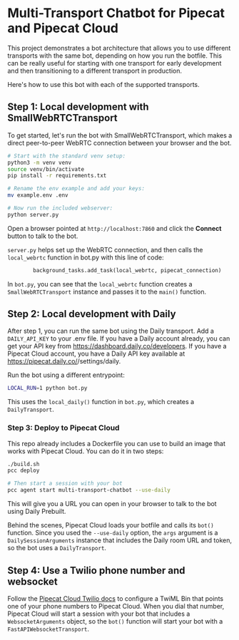 # Multi-Transport Chatbot for Pipecat and Pipecat Cloud

This project demonstrates a bot architecture that allows you to use different transports with the same bot, depending on how you run the botfile. This can be really useful for starting with one transport for early development and then transitioning to a different transport in production.

Here's how to use this bot with each of the supported transports.

## Step 1: Local development with SmallWebRTCTransport

To get started, let's run the bot with SmallWebRTCTransport, which makes a direct peer-to-peer WebRTC connection between your browser and the bot. 

```bash
# Start with the standard venv setup:
python3 -m venv venv
source venv/bin/activate
pip install -r requirements.txt

# Rename the env example and add your keys:
mv example.env .env

# Now run the included webserver:
python server.py
```

Open a browser pointed at `http://localhost:7860` and click the **Connect** button to talk to the bot.

`server.py` helps set up the WebRTC connection, and then calls the `local_webrtc` function in bot.py with this line of code:

```python
        background_tasks.add_task(local_webrtc, pipecat_connection)
```

In `bot.py`, you can see that the `local_webrtc` function creates a `SmallWebRTCTransport` instance and passes it to the `main()` function.

## Step 2: Local development with Daily

After step 1, you can run the same bot using the Daily transport. Add a `DAILY_API_KEY` to your .env file. If you have a Daily account already, you can get your API key from  https://dashboard.daily.co/developers. If you have a Pipecat Cloud account, you have a Daily API key available at https://pipecat.daily.co/<your-org-slug>/settings/daily.

Run the bot using a different entrypoint:

```bash
LOCAL_RUN=1 python bot.py
```

This uses the `local_daily()` function in `bot.py`, which creates a `DailyTransport`.

### Step 3: Deploy to Pipecat Cloud

This repo already includes a Dockerfile you can use to build an image that works with Pipecat Cloud. You can do it in two steps:

```bash
./build.sh
pcc deploy

# Then start a session with your bot
pcc agent start multi-transport-chatbot --use-daily
```

This will give you a URL you can open in your browser to talk to the bot using Daily Prebuilt.

Behind the scenes, Pipecat Cloud loads your botfile and calls its `bot()` function. Since you used the `--use-daily` option, the `args` argument is a `DailySessionArguments` instance that includes the Daily room URL and token, so the bot uses a `DailyTransport`.

## Step 4: Use a Twilio phone number and websocket

Follow the [Pipecat Cloud Twilio docs](https://docs.pipecat.daily.co/pipecat-in-production/twilio-mediastreams) to configure a TwiML Bin that points one of your phone numbers to Pipecat Cloud. When you dial that number, Pipecat Cloud will start a session with your bot that includes a `WebsocketArguments` object, so the `bot()` function will start your bot with a `FastAPIWebsocketTransport`.
